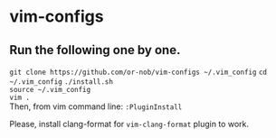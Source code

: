 # vim-configs

## Run the following one by one.
`git clone https://github.com/or-nob/vim-configs ~/.vim_config`
`cd ~/.vim_config`
`./install.sh`<br/>
`source ~/.vim_config`<br/>
`vim .`<br/>
Then, from vim command line:
`:PluginInstall`<br/>

Please, install clang-format for `vim-clang-format` plugin to work.
